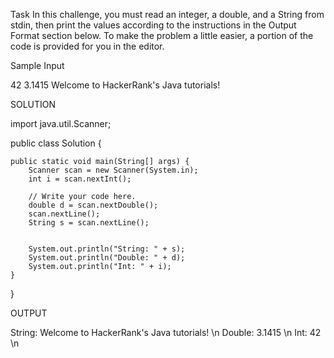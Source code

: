 Task 
In this challenge, you must read an integer, a double, and a String from stdin, then print the values according to the instructions in the Output Format section below. To make the problem a little easier, a portion of the code is provided for you in the editor.

Sample Input

42
3.1415
Welcome to HackerRank's Java tutorials!


SOLUTION  

import java.util.Scanner;

public class Solution {

    public static void main(String[] args) {
        Scanner scan = new Scanner(System.in);
        int i = scan.nextInt();

        // Write your code here.
        double d = scan.nextDouble();
        scan.nextLine();
        String s = scan.nextLine();
        

        System.out.println("String: " + s);
        System.out.println("Double: " + d);
        System.out.println("Int: " + i);
    }
}


OUTPUT 
  
  String: Welcome to HackerRank's Java tutorials! \n
  Double: 3.1415 \n
  Int: 42 \n

